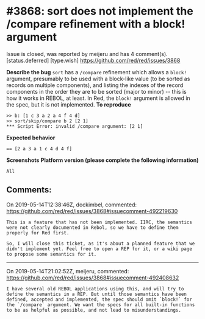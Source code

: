 
#3868: sort does not implement the /compare refinement with a block! argument
================================================================================
Issue is closed, was reported by meijeru and has 4 comment(s).
[status.deferred] [type.wish]
<https://github.com/red/red/issues/3868>

**Describe the bug**
`sort` has a `/compare` refinement which allows a `block!`  argument, presumably to be used with a block-like value (to be sorted as records on multiple components), and listing the indexes of the record components in the order they are to be sorted (major to minor) -- this is how it works in REBOL, at least. In Red, the `block!` argument is allowed in the spec, but it is not implemented.
**To reproduce**
```
>> b: [1 c 3 a 2 a 4 f 4 d]
>> sort/skip/compare b 2 [2 1]
*** Script Error: invalid /compare argument: [2 1]
```
**Expected behavior**
```
== [2 a 3 a 1 c 4 d 4 f]
```
**Screenshots**
**Platform version (please complete the following information)**
```
All
```



Comments:
--------------------------------------------------------------------------------

On 2019-05-14T12:38:46Z, dockimbel, commented:
<https://github.com/red/red/issues/3868#issuecomment-492219630>

    This is a feature that has not been implemented. IIRC, the semantics were not clearly documented in Rebol, so we have to define them properly for Red first.
    
    So, I will close this ticket, as it's about a planned feature that we didn't implement yet. Feel free to open a REP for it, or a wiki page to propose some semantics for it.

--------------------------------------------------------------------------------

On 2019-05-14T21:02:52Z, meijeru, commented:
<https://github.com/red/red/issues/3868#issuecomment-492408632>

    I have several old REBOL applications using this, and will try to define the semantics in a REP. But until those semantics have been defined, accepted and implemented, the spec should omit `block!` for the `/compare` argument. We want the specs for all built-in functions to be as helpful as possible, and not lead to misunderstandings.

